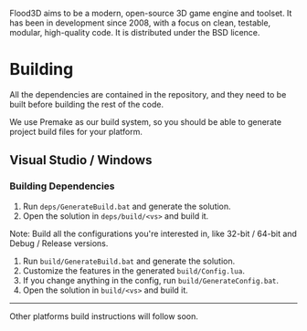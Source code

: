 Flood3D aims to be a modern, open-source 3D game engine and toolset.
It has been in development since 2008, with a focus on clean, testable,
modular, high-quality code. It is distributed under the BSD licence.

Building
========

All the dependencies are contained in the repository, and they need to
be built before building the rest of the code.

We use Premake as our build system, so you should be able to generate
project build files for your platform.

## Visual Studio / Windows

### Building Dependencies

1. Run `deps/GenerateBuild.bat` and generate the solution.
2. Open the solution in `deps/build/<vs>` and build it.

Note: Build all the configurations you're interested in,
like 32-bit / 64-bit and Debug / Release versions.

1. Run `build/GenerateBuild.bat` and generate the solution.
2. Customize the features in the generated `build/Config.lua`.
3. If you change anything in the config, run `build/GenerateConfig.bat`.
4. Open the solution in `build/<vs>` and build it.

---

Other platforms build instructions will follow soon.